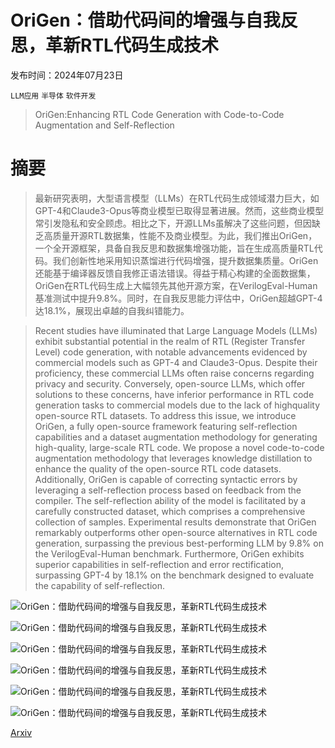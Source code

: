 # OriGen：借助代码间的增强与自我反思，革新RTL代码生成技术

发布时间：2024年07月23日

`LLM应用` `半导体` `软件开发`

> OriGen:Enhancing RTL Code Generation with Code-to-Code Augmentation and Self-Reflection

# 摘要

> 最新研究表明，大型语言模型（LLMs）在RTL代码生成领域潜力巨大，如GPT-4和Claude3-Opus等商业模型已取得显著进展。然而，这些商业模型常引发隐私和安全顾虑。相比之下，开源LLMs虽解决了这些问题，但因缺乏高质量开源RTL数据集，性能不及商业模型。为此，我们推出OriGen，一个全开源框架，具备自我反思和数据集增强功能，旨在生成高质量RTL代码。我们创新性地采用知识蒸馏进行代码增强，提升数据集质量。OriGen还能基于编译器反馈自我修正语法错误。得益于精心构建的全面数据集，OriGen在RTL代码生成上大幅领先其他开源方案，在VerilogEval-Human基准测试中提升9.8%。同时，在自我反思能力评估中，OriGen超越GPT-4达18.1%，展现出卓越的自我纠错能力。

> Recent studies have illuminated that Large Language Models (LLMs) exhibit substantial potential in the realm of RTL (Register Transfer Level) code generation, with notable advancements evidenced by commercial models such as GPT-4 and Claude3-Opus. Despite their proficiency, these commercial LLMs often raise concerns regarding privacy and security. Conversely, open-source LLMs, which offer solutions to these concerns, have inferior performance in RTL code generation tasks to commercial models due to the lack of highquality open-source RTL datasets. To address this issue, we introduce OriGen, a fully open-source framework featuring self-reflection capabilities and a dataset augmentation methodology for generating high-quality, large-scale RTL code. We propose a novel code-to-code augmentation methodology that leverages knowledge distillation to enhance the quality of the open-source RTL code datasets. Additionally, OriGen is capable of correcting syntactic errors by leveraging a self-reflection process based on feedback from the compiler. The self-reflection ability of the model is facilitated by a carefully constructed dataset, which comprises a comprehensive collection of samples. Experimental results demonstrate that OriGen remarkably outperforms other open-source alternatives in RTL code generation, surpassing the previous best-performing LLM by 9.8% on the VerilogEval-Human benchmark. Furthermore, OriGen exhibits superior capabilities in self-reflection and error rectification, surpassing GPT-4 by 18.1% on the benchmark designed to evaluate the capability of self-reflection.

![OriGen：借助代码间的增强与自我反思，革新RTL代码生成技术](../../../paper_images/2407.16237/x1.png)

![OriGen：借助代码间的增强与自我反思，革新RTL代码生成技术](../../../paper_images/2407.16237/x2.png)

![OriGen：借助代码间的增强与自我反思，革新RTL代码生成技术](../../../paper_images/2407.16237/DatasetGeneration.png)

![OriGen：借助代码间的增强与自我反思，革新RTL代码生成技术](../../../paper_images/2407.16237/DebugProcess.png)

![OriGen：借助代码间的增强与自我反思，革新RTL代码生成技术](../../../paper_images/2407.16237/x3.png)

![OriGen：借助代码间的增强与自我反思，革新RTL代码生成技术](../../../paper_images/2407.16237/x4.png)

[Arxiv](https://arxiv.org/abs/2407.16237)